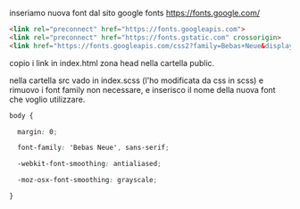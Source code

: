 inseriamo nuova font dal sito google fonts https://fonts.google.com/



```html
<link rel="preconnect" href="https://fonts.googleapis.com">  
<link rel="preconnect" href="https://fonts.gstatic.com" crossorigin>  
<link href="https://fonts.googleapis.com/css2?family=Bebas+Neue&display=swap" rel="stylesheet">
```

copio i link in index.html zona head nella cartella public.

nella cartella src vado in index.scss (l'ho modificata da css in scss) e rimuovo i font family non necessare, e inserisco il nome della nuova font che voglio utilizzare.

```scss
body {

  margin: 0;

  font-family: 'Bebas Neue', sans-serif;

  -webkit-font-smoothing: antialiased;

  -moz-osx-font-smoothing: grayscale;

}
```

